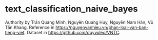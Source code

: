 # text_classification_naive_bayes
Authority by Trần Quang Minh, Nguyễn Quang Huy, Nguyễn Nam Hán, Vũ Tấn Khang.
Reference in https://nguyenvanhieu.vn/phan-loai-van-ban-tieng-viet.
Dataset in https://github.com/duyvuleo/VNTC.
